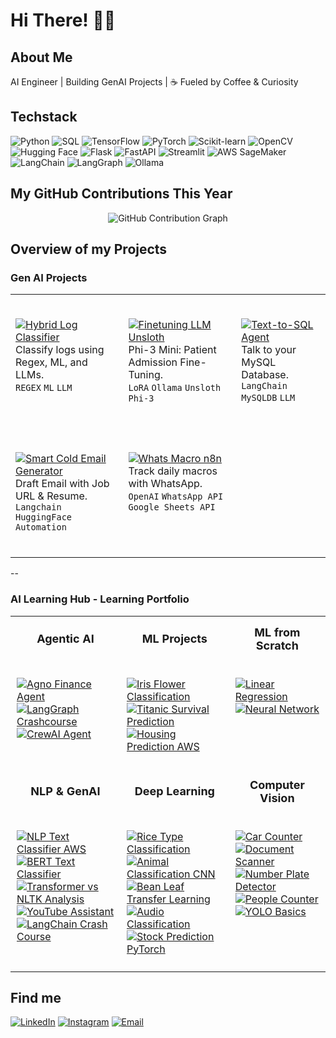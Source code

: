 # Hi There! 👋🏼

## About Me
AI Engineer | Building GenAI Projects | ☕ Fueled by Coffee & Curiosity

## Techstack

![Python](https://img.shields.io/badge/Python-000000?style=for-the-badge\&logo=python\&logoColor=grey)
![SQL](https://img.shields.io/badge/SQL-000000?style=for-the-badge\&logo=postgresql\&logoColor=grey)
![TensorFlow](https://img.shields.io/badge/TensorFlow-000000?style=for-the-badge\&logo=tensorflow\&logoColor=grey)
![PyTorch](https://img.shields.io/badge/PyTorch-000000?style=for-the-badge\&logo=pytorch\&logoColor=grey)
![Scikit-learn](https://img.shields.io/badge/Scikit--learn-000000?style=for-the-badge\&logo=scikit-learn\&logoColor=grey)
![OpenCV](https://img.shields.io/badge/OpenCV-000000?style=for-the-badge\&logo=opencv\&logoColor=grey)
![Hugging Face](https://img.shields.io/badge/Hugging_Face-000000?style=for-the-badge&logo=huggingface&logoColor=grey)
![Flask](https://img.shields.io/badge/Flask-000000?style=for-the-badge&logo=flask&logoColor=grey)
![FastAPI](https://img.shields.io/badge/FastAPI-000000?style=for-the-badge\&logo=fastapi\&logoColor=grey)
![Streamlit](https://img.shields.io/badge/Streamlit-000000?style=for-the-badge\&logo=streamlit\&logoColor=grey)
![AWS SageMaker](https://img.shields.io/badge/AWS_SageMaker-000000?style=for-the-badge\&logo=amazon-aws\&logoColor=grey)
![LangChain](https://img.shields.io/badge/LangChain-000000?style=for-the-badge\&logo=chainlink\&logoColor=grey)
![LangGraph](https://img.shields.io/badge/LangGraph-000000?style=for-the-badge\&logo=graph\&logoColor=grey)
![Ollama](https://img.shields.io/badge/Ollama-000000?style=for-the-badge&logo=ai&logoColor=grey)

## My GitHub Contributions This Year 

<div align="center">
  

![GitHub Contribution Graph](https://ssr-contributions-svg.vercel.app/_/7rohxt?chart=3dbar&gap=0.6&scale=100&flatten=0&animation=wave&animation_duration=1&animation_delay=0.03&animation_amplitude=20&animation_frequency=0.1&animation_wave_center=0_3&format=svg&weeks=40)

</div>

## Overview of my Projects
### Gen AI Projects

<table style="border: none; border-collapse: collapse;">
<tr style="border: none;">
<td style="border: none; vertical-align: top;">

<br>

[![Hybrid Log Classifier](https://img.shields.io/badge/Hybrid_Log_Classifier-000000?style=for-the-badge&logo=github)](https://github.com/7rohxt/hybrid-log-classifier)  
Classify logs using Regex, ML, and LLMs.  
`REGEX` `ML` `LLM`

<br>

</td>
<td style="border: none; vertical-align: top;">

<br>

[![Finetuning LLM Unsloth](https://img.shields.io/badge/Finetune_Ollama_Unsloth-000000?style=for-the-badge&logo=github)](https://github.com/7rohxt/finetune-ollama-unsloth)  
Phi-3 Mini: Patient Admission Fine-Tuning.  
`LoRA` `Ollama` `Unsloth` `Phi-3`

<br>

</td>
<td style="border: none; vertical-align: top;">

<br>

[![Text-to-SQL Agent](https://img.shields.io/badge/Text--to--SQL_Agent-000000?style=for-the-badge&logo=github)](https://github.com/7rohxt/text-to-sql-agent)  
Talk to your MySQL Database.  
`LangChain` `MySQLDB` `LLM` 

<br>

</td>
</tr>
<tr style="border: none;">
<td style="border: none; vertical-align: top;">

<br>

[![Smart Cold Email Generator](https://img.shields.io/badge/Smart_Cold_Email_Generator-000000?style=for-the-badge&logo=github)](https://github.com/7rohxt/smart-cold-email-generator)  
Draft Email with Job URL & Resume.  
`Langchain` `HuggingFace` `Automation`

<br>

</td>
<td style="border: none; vertical-align: top;">

<br>

[![Whats Macro n8n](https://img.shields.io/badge/Whats--Macro--n8n-000000?style=for-the-badge&logo=github)](https://github.com/7rohxt/whats-macro-n8n)  
Track daily macros with WhatsApp.  
`OpenAI` `WhatsApp API` `Google Sheets API`

<br>

</td>
<td style="border: none; vertical-align: top;">

</td>
</tr>
</table>

--

### AI Learning Hub - Learning Portfolio

<table style="border: none; border-collapse: collapse;">
<tr style="border: none;">
<th style="border: none; padding: 15px; font-size: 18px;">Agentic AI</th>
<th style="border: none; padding: 15px; font-size: 18px;">ML Projects</th>
<th style="border: none; padding: 15px; font-size: 18px;">ML from Scratch</th>
</tr>
<tr style="border: none;">
<td style="border: none; padding: 10px; vertical-align: top;">

[![Agno Finance Agent](https://img.shields.io/badge/Agno_Finance_Agent-000000?style=for-the-badge&logo=github)]([link](https://github.com/7rohxt/ai-learning-hub/tree/main/agentic-ai/1-agno-finance-agent))  
[![LangGraph Crashcourse](https://img.shields.io/badge/LangGraph_Crashcourse-000000?style=for-the-badge&logo=github)](link)  
[![CrewAI Agent](https://img.shields.io/badge/CrewAI_Agent-000000?style=for-the-badge&logo=github)](link)

</td>
<td style="border: none; padding: 10px; vertical-align: top;">

[![Iris Flower Classification](https://img.shields.io/badge/Iris_Flower_Classification-000000?style=for-the-badge&logo=github)](link)  
[![Titanic Survival Prediction](https://img.shields.io/badge/Titanic_Survival_Prediction-000000?style=for-the-badge&logo=github)](link)  
[![Housing Prediction AWS](https://img.shields.io/badge/Housing_Prediction_AWS-000000?style=for-the-badge&logo=github)](link)

</td>
<td style="border: none; padding: 10px; vertical-align: top;">

[![Linear Regression](https://img.shields.io/badge/Linear_Regression-000000?style=for-the-badge&logo=github)](link)  
[![Neural Network](https://img.shields.io/badge/Neural_Network-000000?style=for-the-badge&logo=github)](link)

</td>
</tr>
<tr style="border: none;">
<th style="border: none; padding: 15px; font-size: 18px;">NLP & GenAI</th>
<th style="border: none; padding: 15px; font-size: 18px;">Deep Learning</th>
<th style="border: none; padding: 15px; font-size: 18px;">Computer Vision</th>
</tr>
<tr style="border: none;">
<td style="border: none; padding: 10px; vertical-align: top;">

[![NLP Text Classifier AWS](https://img.shields.io/badge/NLP_Text_Classifier_AWS-000000?style=for-the-badge&logo=github)](link)  
[![BERT Text Classifier](https://img.shields.io/badge/BERT_Text_Classifier-000000?style=for-the-badge&logo=github)](link)  
[![Transformer vs NLTK Analysis](https://img.shields.io/badge/Transformer_vs_NLTK_Analysis-000000?style=for-the-badge&logo=github)](link)  
[![YouTube Assistant](https://img.shields.io/badge/YouTube_Assistant-000000?style=for-the-badge&logo=github)](link)  
[![LangChain Crash Course](https://img.shields.io/badge/LangChain_Crash_Course-000000?style=for-the-badge&logo=github)](link)

</td>
<td style="border: none; padding: 10px; vertical-align: top;">

[![Rice Type Classification](https://img.shields.io/badge/Rice_Type_Classification-000000?style=for-the-badge&logo=github)](link)  
[![Animal Classification CNN](https://img.shields.io/badge/Animal_Classification_CNN-000000?style=for-the-badge&logo=github)](link)  
[![Bean Leaf Transfer Learning](https://img.shields.io/badge/Bean_Leaf_Transfer_Learning-000000?style=for-the-badge&logo=github)](link)  
[![Audio Classification](https://img.shields.io/badge/Audio_Classification-000000?style=for-the-badge&logo=github)](link)  
[![Stock Prediction PyTorch](https://img.shields.io/badge/Stock_Prediction_PyTorch-000000?style=for-the-badge&logo=github)](link)

</td>
<td style="border: none; padding: 10px; vertical-align: top;">

[![Car Counter](https://img.shields.io/badge/Car_Counter-000000?style=for-the-badge&logo=github)](link)  
[![Document Scanner](https://img.shields.io/badge/Document_Scanner-000000?style=for-the-badge&logo=github)](link)  
[![Number Plate Detector](https://img.shields.io/badge/Number_Plate_Detector-000000?style=for-the-badge&logo=github)](link)  
[![People Counter](https://img.shields.io/badge/People_Counter-000000?style=for-the-badge&logo=github)](link)  
[![YOLO Basics](https://img.shields.io/badge/YOLO_Basics-000000?style=for-the-badge&logo=github)](link)

</td>
</tr>
</table>

## Find me
[![LinkedIn](https://img.shields.io/badge/LinkedIn-000000?style=for-the-badge&logo=linkedin&logoColor=white)](https://www.linkedin.com/in/rohit-karthick/)
[![Instagram](https://img.shields.io/badge/Instagram-000000?style=for-the-badge&logo=instagram&logoColor=white)](https://www.instagram.com/r0hxt/)
[![Email](https://img.shields.io/badge/Email-000000?style=for-the-badge&logo=gmail&logoColor=white)](mailto:roh.karthick@gmail.com)

